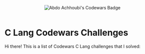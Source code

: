<div align="center">
    <img src="https://www.codewars.com/users/Achhoubi%20Alpha/badges/large" alt="Abdo Achhoubi's Codewars Badge">
</div>
<br />

# C Lang Codewars Challenges

Hi there!
This is a list of Codewars C Lang challenges that I solved:
